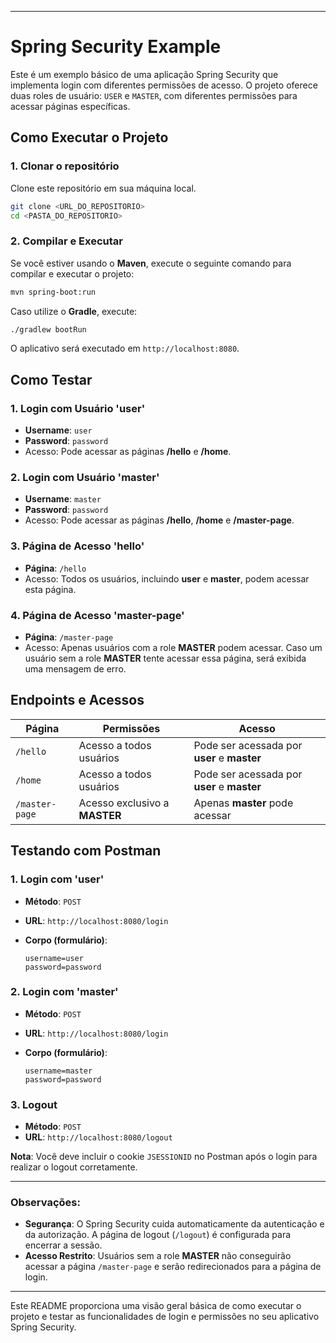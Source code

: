 
---

# Spring Security Example

Este é um exemplo básico de uma aplicação Spring Security que implementa login com diferentes permissões de acesso. O projeto oferece duas roles de usuário: `USER` e `MASTER`, com diferentes permissões para acessar páginas específicas.

## Como Executar o Projeto

### 1. **Clonar o repositório**

Clone este repositório em sua máquina local.

```bash
git clone <URL_DO_REPOSITORIO>
cd <PASTA_DO_REPOSITORIO>
```

### 2. **Compilar e Executar**

Se você estiver usando o **Maven**, execute o seguinte comando para compilar e executar o projeto:

```bash
mvn spring-boot:run
```

Caso utilize o **Gradle**, execute:

```bash
./gradlew bootRun
```

O aplicativo será executado em `http://localhost:8080`.

## Como Testar

### 1. **Login com Usuário 'user'**
- **Username**: `user`
- **Password**: `password`
- Acesso: Pode acessar as páginas **/hello** e **/home**.

### 2. **Login com Usuário 'master'**
- **Username**: `master`
- **Password**: `password`
- Acesso: Pode acessar as páginas **/hello**, **/home** e **/master-page**.

### 3. **Página de Acesso 'hello'**
- **Página**: `/hello`
- Acesso: Todos os usuários, incluindo **user** e **master**, podem acessar esta página.

### 4. **Página de Acesso 'master-page'**
- **Página**: `/master-page`
- Acesso: Apenas usuários com a role **MASTER** podem acessar. Caso um usuário sem a role **MASTER** tente acessar essa página, será exibida uma mensagem de erro.

## Endpoints e Acessos

| **Página**      | **Permissões**         | **Acesso**                                    |
|-----------------|------------------------|-----------------------------------------------|
| `/hello`        | Acesso a todos usuários | Pode ser acessada por **user** e **master**    |
| `/home`         | Acesso a todos usuários | Pode ser acessada por **user** e **master**    |
| `/master-page`  | Acesso exclusivo a **MASTER** | Apenas **master** pode acessar               |

## Testando com Postman

### 1. **Login com 'user'**

- **Método**: `POST`
- **URL**: `http://localhost:8080/login`
- **Corpo (formulário)**:

  ```text
  username=user
  password=password
  ```

### 2. **Login com 'master'**

- **Método**: `POST`
- **URL**: `http://localhost:8080/login`
- **Corpo (formulário)**:

  ```text
  username=master
  password=password
  ```

### 3. **Logout**

- **Método**: `POST`
- **URL**: `http://localhost:8080/logout`

**Nota**: Você deve incluir o cookie `JSESSIONID` no Postman após o login para realizar o logout corretamente.

---

### Observações:

- **Segurança**: O Spring Security cuida automaticamente da autenticação e da autorização. A página de logout (`/logout`) é configurada para encerrar a sessão.
- **Acesso Restrito**: Usuários sem a role **MASTER** não conseguirão acessar a página `/master-page` e serão redirecionados para a página de login.

---

Este README proporciona uma visão geral básica de como executar o projeto e testar as funcionalidades de login e permissões no seu aplicativo Spring Security.
